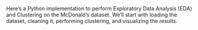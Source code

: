 Here’s a Python implementation to perform Exploratory Data Analysis (EDA) and Clustering on the McDonald’s dataset. We’ll start with loading the dataset, cleaning it, performing clustering, and visualizing the results.
